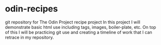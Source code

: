 # odin-recipes
git repository for The Odin Project recipe project
In this project I will demonstrate basic html use including tags, images, boiler-plate, etc. On top of this I will be practicing git use and creating a timeline of work that I can retrace in my repository.